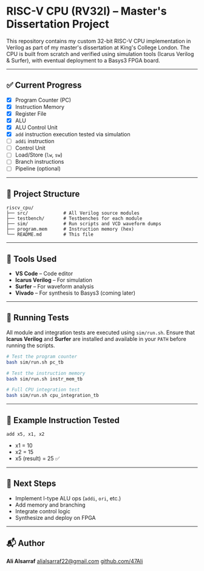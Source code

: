 # RISC-V CPU (RV32I) – Master's Dissertation Project

This repository contains my custom 32-bit RISC-V CPU implementation in Verilog as part of my master's dissertation at King's College London. The CPU is built from scratch and verified using simulation tools (Icarus Verilog & Surfer), with eventual deployment to a Basys3 FPGA board.

---

## ✅ Current Progress

* [x] Program Counter (PC)
* [x] Instruction Memory
* [x] Register File
* [x] ALU
* [x] ALU Control Unit
* [x] `add` instruction execution tested via simulation
* [ ] `addi` instruction
* [ ] Control Unit
* [ ] Load/Store (`lw`, `sw`)
* [ ] Branch instructions
* [ ] Pipeline (optional)

---

## 🧱 Project Structure

```
riscv_cpu/
├── src/             # All Verilog source modules
├── testbench/       # Testbenches for each module
├── sim/             # Run scripts and VCD waveform dumps
├── program.mem      # Instruction memory (hex)
└── README.md        # This file
```

---

## 🧢 Tools Used

* **VS Code** – Code editor
* **Icarus Verilog** – For simulation
* **Surfer** – For waveform analysis
* **Vivado** – For synthesis to Basys3 (coming later)

---

## 🚀 Running Tests

All module and integration tests are executed using `sim/run.sh`. Ensure
that **Icarus Verilog** and **Surfer** are installed and available in your
`PATH` before running the scripts.

```bash
# Test the program counter
bash sim/run.sh pc_tb

# Test the instruction memory
bash sim/run.sh instr_mem_tb

# Full CPU integration test
bash sim/run.sh cpu_integration_tb
```

---

## 🧠 Example Instruction Tested

```
add x5, x1, x2
```

* x1 = 10
* x2 = 15
* x5 (result) = 25 ✅

---

## 💜 Next Steps

* Implement I-type ALU ops (`addi`, `ori`, etc.)
* Add memory and branching
* Integrate control logic
* Synthesize and deploy on FPGA

---

## 📬 Author

**Ali Alsarraf**
[alialsarraf22@gmail.com](mailto:alialsarraf22@gmail.com)
[github.com/47Ali](https://github.com/47Ali)
